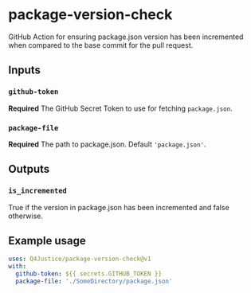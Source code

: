 # package-version-check
GitHub Action for ensuring package.json version has been incremented when compared to the base commit for the pull 
request.

## Inputs
### `github-token`
**Required** The GitHub Secret Token to use for fetching `package.json`.

### `package-file`
**Required** The path to package.json. Default `'package.json'`.

## Outputs
### `is_incremented`
True if the version in package.json has been incremented and false otherwise.

## Example usage
```yaml
uses: Q4Justice/package-version-check@v1
with:
  github-token: ${{ secrets.GITHUB_TOKEN }}
  package-file: './SomeDirectory/package.json'
```
